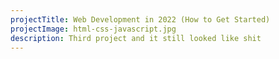 ```yaml
---
projectTitle: Web Development in 2022 (How to Get Started)
projectImage: html-css-javascript.jpg
description: Third project and it still looked like shit
---
```

